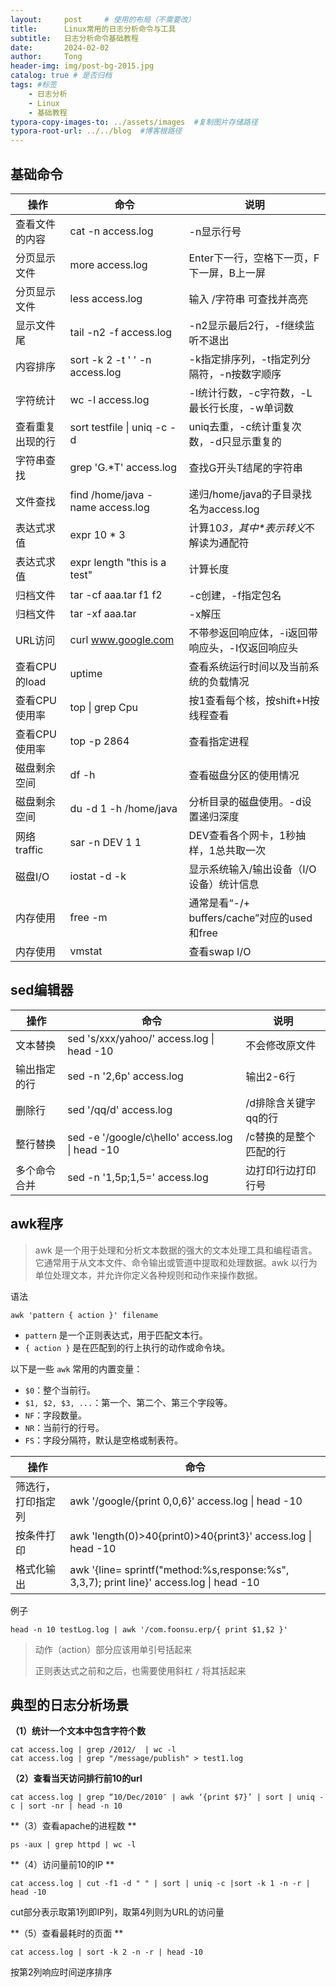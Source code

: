 ```yaml
---
layout:     post     # 使用的布局（不需要改）
title:      Linux常用的日志分析命令与工具  
subtitle:   日志分析命令基础教程
date:       2024-02-02
author:     Tong 
header-img: img/post-bg-2015.jpg 
catalog: true # 是否归档
tags: #标签
    - 日志分析
    - Linux
    - 基础教程
typora-copy-images-to: ../assets/images  #复制图片存储路径
typora-root-url: ../../blog  #博客根路径
---
```




## 基础命令

| 操作             | 命令                             | 说明                                             |
| ---------------- | -------------------------------- | ------------------------------------------------ |
| 查看文件的内容   | cat -n access.log                | -n显示行号                                       |
| 分页显示文件     | more access.log                  | Enter下一行，空格下一页，F下一屏，B上一屏        |
| 分页显示文件     | less access.log                  | 输入 /字符串 可查找并高亮                        |
| 显示文件尾       | tail -n2 -f access.log           | -n2显示最后2行，-f继续监听不退出                 |
| 内容排序         | sort -k 2 -t ' ' -n access.log   | -k指定排序列，-t指定列分隔符，-n按数字顺序       |
| 字符统计         | wc -l access.log                 | -l统计行数，-c字符数，-L最长行长度，-w单词数     |
| 查看重复出现的行 | sort testfile \| uniq -c -d      | uniq去重，-c统计重复次数，-d只显示重复的         |
| 字符串查找       | grep 'G.*T' access.log           | 查找G开头T结尾的字符串                           |
| 文件查找         | find /home/java -name access.log | 递归/home/java的子目录找名为access.log           |
| 表达式求值       | expr 10 \* 3                     | 计算10*3，其中\*表示转义*不解读为通配符          |
| 表达式求值       | expr length "this is a test"     | 计算长度                                         |
| 归档文件         | tar -cf aaa.tar f1 f2            | -c创建，-f指定包名                               |
| 归档文件         | tar -xf aaa.tar                  | -x解压                                           |
| URL访问          | curl www.google.com              | 不带参返回响应体，-i返回带响应头，-I仅返回响应头 |
| 查看CPU的load    | uptime                           | 查看系统运行时间以及当前系统的负载情况           |
| 查看CPU使用率    | top \| grep Cpu                  | 按1查看每个核，按shift+H按线程查看               |
| 查看CPU使用率    | top -p 2864                      | 查看指定进程                                     |
| 磁盘剩余空间     | df -h                            | 查看磁盘分区的使用情况                           |
| 磁盘剩余空间     | du -d 1 -h /home/java            | 分析目录的磁盘使用。-d设置递归深度               |
| 网络traffic      | sar -n DEV 1 1                   | DEV查看各个网卡，1秒抽样，1总共取一次            |
| 磁盘I/O          | iostat -d -k                     | 显示系统输入/输出设备（I/O设备）统计信息         |
| 内存使用         | free -m                          | 通常是看“-/+ buffers/cache”对应的used和free      |
| 内存使用         | vmstat                           | 查看swap I/O                                     |





## sed编辑器

| 操作         | 命令                                            | 说明                   |
| ------------ | ----------------------------------------------- | ---------------------- |
| 文本替换     | sed 's/xxx/yahoo/' access.log \| head -10       | 不会修改原文件         |
| 输出指定的行 | sed -n '2,6p' access.log                        | 输出2-6行              |
| 删除行       | sed '/qq/d' access.log                          | /d排除含关键字qq的行   |
| 整行替换     | sed -e '/google/c\hello' access.log \| head -10 | /c替换的是整个匹配的行 |
| 多个命令合并 | sed -n '1,5p;1,5=' access.log                   | 边打印行边打印行号     |





## awk程序

> awk 是一个用于处理和分析文本数据的强大的文本处理工具和编程语言。它通常用于从文本文件、命令输出或管道中提取和处理数据。awk 以行为单位处理文本，并允许你定义各种规则和动作来操作数据。

语法

````shell
awk 'pattern { action }' filename
````

- `pattern` 是一个正则表达式，用于匹配文本行。
- `{ action }` 是在匹配到的行上执行的动作或命令块。

以下是一些 `awk` 常用的内置变量：

- `$0`：整个当前行。
- `$1, $2, $3, ...`：第一个、第二个、第三个字段等。
- `NF`：字段数量。
- `NR`：当前行的行号。
- `FS`：字段分隔符，默认是空格或制表符。

| 操作               | 命令                                                         |
| ------------------ | ------------------------------------------------------------ |
| 筛选行，打印指定列 | awk '/google/{print 0,0,6}' access.log \| head -10           |
| 按条件打印         | awk 'length(0)>40{print0)>40{print3}' access.log \| head -10 |
| 格式化输出         | awk '{line= sprintf("method:%s,response:%s", 3,3,7); print line}' access.log \| head -10 |

 

例子

````shell
head -n 10 testLog.log | awk '/com.foonsu.erp/{ print $1,$2 }'
````



>动作（action）部分应该用单引号括起来
>
>正则表达式之前和之后，也需要使用斜杠 `/` 将其括起来





## 典型的日志分析场景

**（1）统计一个文本中包含字符个数**

````shell
cat access.log | grep /2012/  | wc -l
cat access.log | grep "/message/publish" > test1.log 
````



**（2）查看当天访问排行前10的url**

````shell
cat access.log | grep “10/Dec/2010″ | awk ‘{print $7}’ | sort | uniq -c | sort -nr | head -n 10
````



**（3）查看apache的进程数 **

````shell
ps -aux | grep httpd | wc -l
````



**（4）访问量前10的IP **

````shell
cat access.log | cut -f1 -d " " | sort | uniq -c |sort -k 1 -n -r | head -10
````

cut部分表示取第1列即IP列，取第4列则为URL的访问量



**（5）查看最耗时的页面 **

````shell
cat access.log | sort -k 2 -n -r | head -10
````

按第2列响应时间逆序排序

